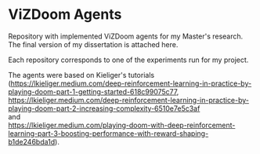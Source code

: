 # ViZDoom Agents

Repository with implemented ViZDoom agents for my Master's research. The final version of my dissertation is attached here.

Each repository corresponds to one of the experiments run for my project.

The agents were based on Kieliger's tutorials  
(https://lkieliger.medium.com/deep-reinforcement-learning-in-practice-by-playing-doom-part-1-getting-started-618c99075c77,
 https://lkieliger.medium.com/deep-reinforcement-learning-in-practice-by-playing-doom-part-2-increasing-complexity-6510e7e5c3af  
 and  
 https://lkieliger.medium.com/playing-doom-with-deep-reinforcement-learning-part-3-boosting-performance-with-reward-shaping-b1de246bda1d).
